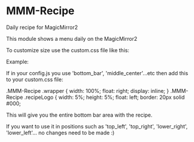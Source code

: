 # MMM-Recipe
Daily recipe for MagicMirror2


This module shows a menu daily on the MagicMirror2

To customize size use the custom.css file like this:

Example:

If in your config.js you use 'bottom_bar', 'middle_center'...etc then add this to your custom.css file:

.MMM-Recipe .wrapper {
	width: 100%;
	float: right;
	display: inline;
}
.MMM-Recipe .recipeLogo {
	width: 5%;
	height: 5%;
	float: left;
	border: 20px solid #000;

This will give you the entire bottom bar area with the recipe.

If you want to use it in positions such as 'top_left', 'top_right', 'lower_right', 'lower_left'... no changes need to be made :)
